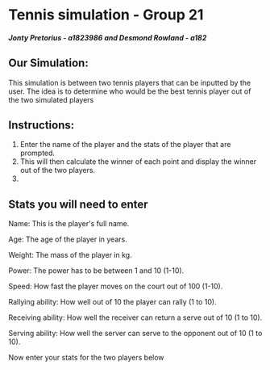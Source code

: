 # Tennis simulation - Group 21

##### Jonty Pretorius - a1823986 and Desmond Rowland - a182
## Our Simulation: 
This simulation is between two tennis players that can be inputted by the user.
The idea is to determine who would be the best tennis player out of the two simulated players


## Instructions: 
1. Enter the name of the player and the stats of the player that are prompted.
2. This will then calculate the winner of each point and display the winner out of the two players.
3. 


## Stats you will need to enter
Name: This is the player's full name.

Age: The age of the player in years.

Weight: The mass of the player in kg.

Power: The power has to be between 1 and 10 (1-10).

Speed: How fast the player moves on the court out of 100 (1-10).

Rallying ability: How well out of 10 the player can rally (1 to 10).

Receiving ability: How well the receiver can return a serve out of 10 (1 to 10).

Serving ability: How well the server can serve to the opponent out of 10 (1 to 10).

Now enter your stats for the two players below
